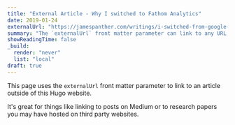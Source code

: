 ```yaml
---
title: "External Article - Why I switched to Fathom Analytics"
date: 2019-01-24
externalUrl: "https://jamespanther.com/writings/i-switched-from-google-analytics-to-fathom-analytics/"
summary: "The `externalUrl` front matter parameter can link to any URL. This article looks just like any other, but will link to a post that is outside the Hugo project."
showReadingTime: false
_build:
  render: "never"
  list: "local"
draft: true
---
```


This page uses the `externalUrl` front matter parameter to link to an article outside of this Hugo website.

It's great for things like linking to posts on Medium or to research papers you may have hosted on third party websites.

